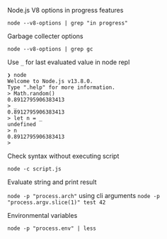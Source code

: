 Node.js V8 options in progress features 

`node --v8-options | grep "in progress"`

Garbage collecter options

`node --v8-options | grep gc`

Use `_` for last evaluated value in node repl
```angular2
❯ node
Welcome to Node.js v13.8.0.
Type ".help" for more information.
> Math.random()
0.8912795906383413
> _
0.8912795906383413
> let n = _
undefined
> n
0.8912795906383413
>
```

Check syntax without executing script

`node -c script.js`

Evaluate string and print result

`node -p "process.arch"`
using cli arguments
`node -p "process.argv.slice(1)" test 42`

Environmental variables

`node -p "process.env" | less`
